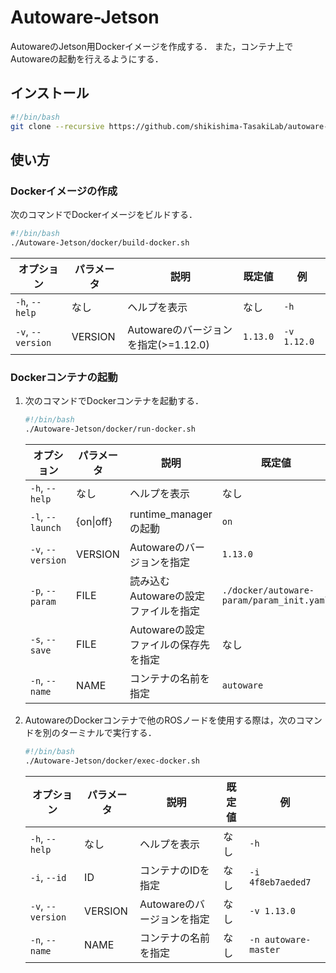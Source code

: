 # Autoware-Jetson
AutowareのJetson用Dockerイメージを作成する．
また，コンテナ上でAutowareの起動を行えるようにする．

## インストール
```bash
#!/bin/bash
git clone --recursive https://github.com/shikishima-TasakiLab/autoware-jetson-docker.git Autoware-Jetson
```

## 使い方

### Dockerイメージの作成

次のコマンドでDockerイメージをビルドする．
```bash
#!/bin/bash
./Autoware-Jetson/docker/build-docker.sh
```
|オプション       |パラメータ|説明                                |既定値  |例         |
|-----------------|----------|------------------------------------|--------|-----------|
|`-h`, `--help`   |なし      |ヘルプを表示                        |なし    |`-h`       |
|`-v`, `--version`|VERSION   |Autowareのバージョンを指定(>=1.12.0)|`1.13.0`|`-v 1.12.0`|

### Dockerコンテナの起動

1. 次のコマンドでDockerコンテナを起動する．
    ```bash
    #!/bin/bash
    ./Autoware-Jetson/docker/run-docker.sh
    ```
    |オプション       |パラメータ|説明                                |既定値    |例                  |
    |-----------------|----------|---------------------------------|----------|--------------------|
    |`-h`, `--help`   |なし      |ヘルプを表示                       |なし      |`-h`                |
    |`-l`, `--launch` |{on\|off} |runtime_managerの起動             |`on`      |`-l off`            |
    |`-v`, `--version`|VERSION   |Autowareのバージョンを指定         |`1.13.0`  |`-v 1.12.0`         |
    |`-p`, `--param`  |FILE      |読み込むAutowareの設定ファイルを指定|`./docker/autoware-param/param_init.yaml`|`-p robot_1.yaml`|
    |`-s`, `--save`   |FILE      |Autowareの設定ファイルの保存先を指定|なし      |`-s robot_1.yaml`|
    |`-n`, `--name`   |NAME      |コンテナの名前を指定               |`autoware`|`-n autoware-master`|

2. AutowareのDockerコンテナで他のROSノードを使用する際は，次のコマンドを別のターミナルで実行する．
    ```bash
    #!/bin/bash
    ./Autoware-Jetson/docker/exec-docker.sh
    ```
    |オプション       |パラメータ|説明                      |既定値|例                  |
    |-----------------|----------|--------------------------|------|--------------------|
    |`-h`, `--help`   |なし      |ヘルプを表示              |なし  |`-h`                |
    |`-i`, `--id`     |ID        |コンテナのIDを指定        |なし  |`-i 4f8eb7aeded7`   |
    |`-v`, `--version`|VERSION   |Autowareのバージョンを指定|なし  |`-v 1.13.0`         |
    |`-n`, `--name`   |NAME      |コンテナの名前を指定      |なし  |`-n autoware-master`|

